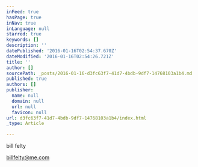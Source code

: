```yaml
---
inFeed: true
hasPage: true
inNav: true
inLanguage: null
starred: true
keywords: []
description: ''
datePublished: '2016-01-16T02:54:37.670Z'
dateModified: '2016-01-16T02:54:26.721Z'
title: ''
author: []
sourcePath: _posts/2016-01-16-d3fc63f7-41d7-4bdb-9df7-14768103a1b4.md
published: true
authors: []
publisher:
  name: null
  domain: null
  url: null
  favicon: null
url: d3fc63f7-41d7-4bdb-9df7-14768103a1b4/index.html
_type: Article

---
```

bill felty

billfelty@me.com